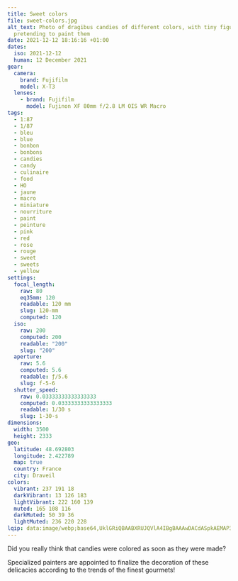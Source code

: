 ```yaml
---
title: Sweet colors
file: sweet-colors.jpg
alt_text: Photo of dragibus candies of different colors, with tiny figurines
  pretending to paint them
date: 2021-12-12 18:16:16 +01:00
dates:
  iso: 2021-12-12
  human: 12 December 2021
gear:
  camera:
    brand: Fujifilm
    model: X-T3
  lenses:
    - brand: Fujifilm
      model: Fujinon XF 80mm f/2.8 LM OIS WR Macro
tags:
  - 1:87
  - 1/87
  - bleu
  - blue
  - bonbon
  - bonbons
  - candies
  - candy
  - culinaire
  - food
  - HO
  - jaune
  - macro
  - miniature
  - nourriture
  - paint
  - peinture
  - pink
  - red
  - rose
  - rouge
  - sweet
  - sweets
  - yellow
settings:
  focal_length:
    raw: 80
    eq35mm: 120
    readable: 120 mm
    slug: 120-mm
    computed: 120
  iso:
    raw: 200
    computed: 200
    readable: "200"
    slug: "200"
  aperture:
    raw: 5.6
    computed: 5.6
    readable: ƒ/5.6
    slug: f-5-6
  shutter_speed:
    raw: 0.03333333333333333
    computed: 0.03333333333333333
    readable: 1/30 s
    slug: 1-30-s
dimensions:
  width: 3500
  height: 2333
geo:
  latitude: 48.692803
  longitude: 2.422789
  map: true
  country: France
  city: Draveil
colors:
  vibrant: 237 191 18
  darkVibrant: 13 126 183
  lightVibrant: 222 160 139
  muted: 165 108 116
  darkMuted: 50 39 36
  lightMuted: 236 220 228
lqip: data:image/webp;base64,UklGRiQBAABXRUJQVlA4IBgBAAAwDACdASpkAEMAP3GuzV60raolKhdJqpAuCWIA1IAzgyUBe9xBdEzVoOU0UJdpwiwADzZU2rYMt3rGu5cSg+X6S0rIZvYafCHrgnxaWEctPmP3+0DNhTv+AqjRuisVoNzX30zK9UYXUPnAAP7uaj/nT5XXuVw28NfZ+UvR458lizSn3D91pTxmoiCdaC/rBpCTnHMnwaYO9JtMa3ooA4ky+EtI51Mv3aqS1dc0fiMCr9IdwTqZYJi5C6Ky11iCXB/tgjUtIDVQdguMz3hTEFmWy+nnYG2wGr5iTZ4moiacUzo1jvvfVEh8D5uz8Xb2Bs6O+/KFV0LoT+xTZtxey+BnJFFJIwHCZpYxkgCEFwSxKPItTDzcfhAA
---
```


Did you really think that candies were colored as soon as they were made?

Specialized painters are appointed to finalize the decoration of these delicacies according to the trends of the finest gourmets!
